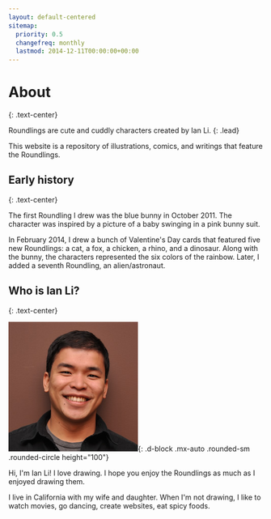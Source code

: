 ```yaml
---
layout: default-centered
sitemap:
  priority: 0.5
  changefreq: monthly
  lastmod: 2014-12-11T00:00:00+00:00
---
```


# About
{: .text-center}

Roundlings are cute and cuddly characters created by Ian Li.
{: .lead}

This website is a repository of illustrations, comics, and writings that feature the Roundlings.

## Early history
{: .text-center}

The first Roundling I drew was the blue bunny in October 2011.
The character was inspired by a picture of a baby swinging in a pink bunny suit.

In February 2014, I drew a bunch of Valentine's Day cards that featured five new Roundlings: a cat, a fox, a chicken, a rhino, and a dinosaur.
Along with the bunny, the characters represented the six colors of the rainbow. Later, I added a seventh Roundling, an alien/astronaut.

## Who is Ian Li?
{: .text-center}

![Photo of Ian Li](/img/ianli_256.jpg){: .d-block .mx-auto .rounded-sm .rounded-circle height="100"}

Hi, I'm Ian Li! I love drawing.
I hope you enjoy the Roundlings as much as I enjoyed drawing them.

I live in California with my wife and daughter.
When I'm not drawing, I like to watch movies, go dancing, create websites, eat spicy foods.
